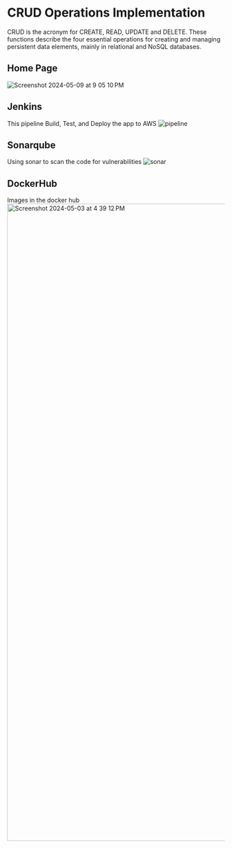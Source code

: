 # CRUD Operations Implementation
CRUD is the acronym for CREATE, READ, UPDATE and DELETE. These functions describe the four essential operations for creating and managing persistent data elements, mainly in relational and NoSQL databases.

## Home Page
![Screenshot 2024-05-09 at 9 05 10 PM](https://github.com/tutu-AO/crud-operations-springboot/assets/98568883/8e168567-3fdd-46a8-bbc9-4637e83b5ed1)

## Jenkins
This pipeline Build, Test, and Deploy the app to AWS
![pipeline](https://github.com/tutu-AO/crud-operations-springboot/assets/98568883/23a64c31-b9aa-4ada-b7a2-7df8716601d1)

## Sonarqube
Using sonar to scan the code for vulnerabilities
![sonar](https://github.com/tutu-AO/crud-operations-springboot/assets/98568883/da604c79-2473-49b4-890d-5c8bd9cd0b40)

## DockerHub
Images in the docker hub
<img width="1474" alt="Screenshot 2024-05-03 at 4 39 12 PM" src="https://github.com/tutu-AO/crud-operations-springboot/assets/98568883/10a3cc29-4a88-4120-bbfb-277f56b5c7fa">




